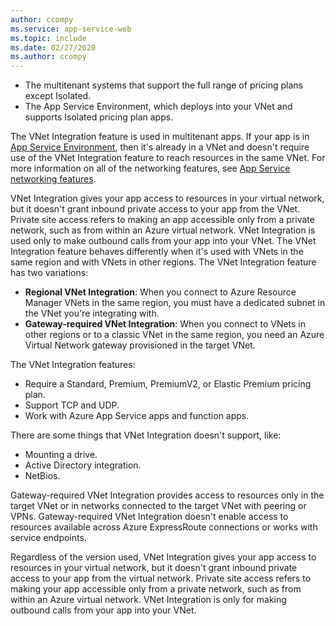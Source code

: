 ```yaml
---
author: ccompy
ms.service: app-service-web
ms.topic: include
ms.date: 02/27/2020
ms.author: ccompy
---
```


* The multitenant systems that support the full range of pricing plans except Isolated.
* The App Service Environment, which deploys into your VNet and supports Isolated pricing plan apps.

The VNet Integration feature is used in multitenant apps. If your app is in [App Service Environment][ASEintro], then it's already in a VNet and doesn't require use of the VNet Integration feature to reach resources in the same VNet. For more information on all of the networking features, see [App Service networking features][Networkingfeatures].

VNet Integration gives your app access to resources in your virtual network, but it doesn't grant inbound private access to your app from the VNet. Private site access refers to making an app accessible only from a private network, such as from within an Azure virtual network. VNet Integration is used only to make outbound calls from your app into your VNet. The VNet Integration feature behaves differently when it's used with VNets in the same region and with VNets in other regions. The VNet Integration feature has two variations:

* **Regional VNet Integration**: When you connect to Azure Resource Manager VNets in the same region, you must have a dedicated subnet in the VNet you're integrating with.
* **Gateway-required VNet Integration**: When you connect to VNets in other regions or to a classic VNet in the same region, you need an Azure Virtual Network gateway provisioned in the target VNet.

The VNet Integration features:

* Require a Standard, Premium, PremiumV2, or Elastic Premium pricing plan.
* Support TCP and UDP.
* Work with Azure App Service apps and function apps.

There are some things that VNet Integration doesn't support, like:

* Mounting a drive.
* Active Directory integration.
* NetBios.

Gateway-required VNet Integration provides access to resources only in the target VNet or in networks connected to the target VNet with peering or VPNs. Gateway-required VNet Integration doesn't enable access to resources available across Azure ExpressRoute connections or works with service endpoints.

Regardless of the version used, VNet Integration gives your app access to resources in your virtual network, but it doesn't grant inbound private access to your app from the virtual network. Private site access refers to making your app accessible only from a private network, such as from within an Azure virtual network. VNet Integration is only for making outbound calls from your app into your VNet.

<!--Links-->
[ASEintro]: https://docs.microsoft.com/azure/app-service/environment/intro
[Networkingfeatures]: https://docs.microsoft.com/azure/app-service/networking-features